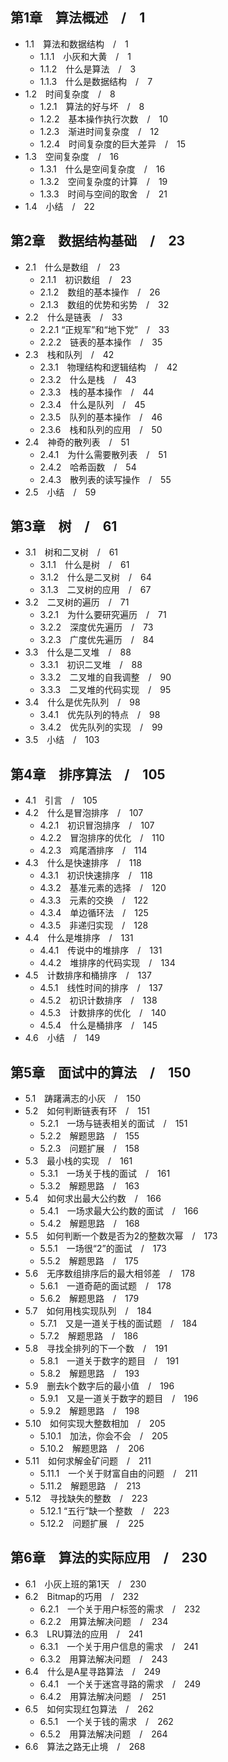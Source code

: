 ## 第1章　算法概述　/　1
* 1.1　算法和数据结构　/　1
  * 1.1.1　小灰和大黄　/　1
  * 1.1.2　什么是算法　/　3
  * 1.1.3　什么是数据结构　/　7
* 1.2　时间复杂度　/　8
  * 1.2.1　算法的好与坏　/　8
  * 1.2.2　基本操作执行次数　/　10
  * 1.2.3　渐进时间复杂度　/　12
  * 1.2.4　时间复杂度的巨大差异　/　15
* 1.3　空间复杂度　/　16
  * 1.3.1　什么是空间复杂度　/　16
  * 1.3.2　空间复杂度的计算　/　19
  * 1.3.3　时间与空间的取舍　/　21
* 1.4　小结　/　22

## 第2章　数据结构基础　/　23
* 2.1　什么是数组　/　23
  * 2.1.1　初识数组　/　23
  * 2.1.2　数组的基本操作　/　26
  * 2.1.3　数组的优势和劣势　/　32
* 2.2　什么是链表　/　33
  * 2.2.1 “正规军”和“地下党”　/　33
  * 2.2.2　链表的基本操作　/　35
* 2.3　栈和队列　/　42
  * 2.3.1　物理结构和逻辑结构　/　42
  * 2.3.2　什么是栈　/　43
  * 2.3.3　栈的基本操作　/　44
  * 2.3.4　什么是队列　/　45
  * 2.3.5　队列的基本操作　/　46
  * 2.3.6　栈和队列的应用　/　50
* 2.4　神奇的散列表　/　51
  * 2.4.1　为什么需要散列表　/　51
  * 2.4.2　哈希函数　/　54
  * 2.4.3　散列表的读写操作　/　55
* 2.5　小结　/　59

## 第3章　树　/　61
* 3.1　树和二叉树　/　61
  * 3.1.1　什么是树　/　61
  * 3.1.2　什么是二叉树　/　64
  * 3.1.3　二叉树的应用　/　67
* 3.2　二叉树的遍历　/　71
  * 3.2.1　为什么要研究遍历　/　71
  * 3.2.2　深度优先遍历　/　73
  * 3.2.3　广度优先遍历　/　84
* 3.3　什么是二叉堆　/　88
  * 3.3.1　初识二叉堆　/　88
  * 3.3.2　二叉堆的自我调整　/　90
  * 3.3.3　二叉堆的代码实现　/　95
* 3.4　什么是优先队列　/　98
  * 3.4.1　优先队列的特点　/　98
  * 3.4.2　优先队列的实现　/　99
* 3.5　小结　/　103

## 第4章　排序算法　/　105
* 4.1　引言　/　105
* 4.2　什么是冒泡排序　/　107
  * 4.2.1　初识冒泡排序　/　107
  * 4.2.2　冒泡排序的优化　/　110
  * 4.2.3　鸡尾酒排序　/　114
* 4.3　什么是快速排序　/　118
  * 4.3.1　初识快速排序　/　118
  * 4.3.2　基准元素的选择　/　120
  * 4.3.3　元素的交换　/　122
  * 4.3.4　单边循环法　/　125
  * 4.3.5　非递归实现　/　128
* 4.4　什么是堆排序　/　131
  * 4.4.1　传说中的堆排序　/　131
  * 4.4.2　堆排序的代码实现　/　134
* 4.5　计数排序和桶排序　/　137
  * 4.5.1　线性时间的排序　/　137
  * 4.5.2　初识计数排序　/　138
  * 4.5.3　计数排序的优化　/　140
  * 4.5.4　什么是桶排序　/　145
* 4.6　小结　/　149

## 第5章　面试中的算法　/　150
* 5.1　踌躇满志的小灰　/　150
* 5.2　如何判断链表有环　/　151
  * 5.2.1　一场与链表相关的面试　/　151
  * 5.2.2　解题思路　/　155
  * 5.2.3　问题扩展　/　158
* 5.3　最小栈的实现　/　161
  * 5.3.1　一场关于栈的面试　/　161
  * 5.3.2　解题思路　/　163
* 5.4　如何求出最大公约数　/　166
  * 5.4.1　一场求最大公约数的面试　/　166
  * 5.4.2　解题思路　/　168
* 5.5　如何判断一个数是否为2的整数次幂　/　173
  * 5.5.1　一场很“2”的面试　/　173
  * 5.5.2　解题思路　/　175
* 5.6　无序数组排序后的最大相邻差　/　178
  * 5.6.1　一道奇葩的面试题　/　178
  * 5.6.2　解题思路　/　179
* 5.7　如何用栈实现队列　/　184
  * 5.7.1　又是一道关于栈的面试题　/　184
  * 5.7.2　解题思路　/　186
* 5.8　寻找全排列的下一个数　/　191
  * 5.8.1　一道关于数字的题目　/　191
  * 5.8.2　解题思路　/　193
* 5.9　删去k个数字后的最小值　/　196
  * 5.9.1　又是一道关于数字的题目　/　196
  * 5.9.2　解题思路　/　198
* 5.10　如何实现大整数相加　/　205
  * 5.10.1　加法，你会不会　/　205
  * 5.10.2　解题思路　/　206
* 5.11　如何求解金矿问题　/　211
  * 5.11.1　一个关于财富自由的问题　/　211
  * 5.11.2　解题思路　/　213
* 5.12　寻找缺失的整数　/　223
  * 5.12.1 “五行”缺一个整数　/　223
  * 5.12.2　问题扩展　/　225

## 第6章　算法的实际应用　/　230
* 6.1　小灰上班的第1天　/　230
* 6.2　Bitmap的巧用　/　232
  * 6.2.1　一个关于用户标签的需求　/　232
  * 6.2.2　用算法解决问题　/　234
* 6.3　LRU算法的应用　/　241
  * 6.3.1　一个关于用户信息的需求　/　241
  * 6.3.2　用算法解决问题　/　243
* 6.4　什么是A星寻路算法　/　249
  * 6.4.1　一个关于迷宫寻路的需求　/　249
  * 6.4.2　用算法解决问题　/　251
* 6.5　如何实现红包算法　/　262
  * 6.5.1　一个关于钱的需求　/　262
  * 6.5.2　用算法解决问题　/　264
* 6.6　算法之路无止境　/　268